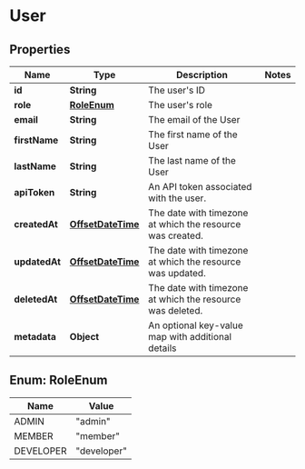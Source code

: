 # User

## Properties
Name | Type | Description | Notes
------------ | ------------- | ------------- | -------------
**id** | **String** | The user&#x27;s ID | 
**role** | [**RoleEnum**](#RoleEnum) | The user&#x27;s role | 
**email** | **String** | The email of the User | 
**firstName** | **String** | The first name of the User | 
**lastName** | **String** | The last name of the User | 
**apiToken** | **String** | An API token associated with the user. | 
**createdAt** | [**OffsetDateTime**](OffsetDateTime.md) | The date with timezone at which the resource was created. | 
**updatedAt** | [**OffsetDateTime**](OffsetDateTime.md) | The date with timezone at which the resource was updated. | 
**deletedAt** | [**OffsetDateTime**](OffsetDateTime.md) | The date with timezone at which the resource was deleted. | 
**metadata** | **Object** | An optional key-value map with additional details | 

<a name="RoleEnum"></a>
## Enum: RoleEnum
Name | Value
---- | -----
ADMIN | &quot;admin&quot;
MEMBER | &quot;member&quot;
DEVELOPER | &quot;developer&quot;
